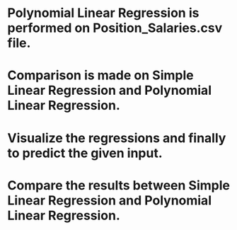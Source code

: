 # Polynomial Linear Regression is performed on Position_Salaries.csv file.
# Comparison is made on Simple Linear Regression and Polynomial Linear Regression.
# Visualize the regressions and finally to predict the given input.
# Compare the results between Simple Linear Regression and Polynomial Linear Regression.
